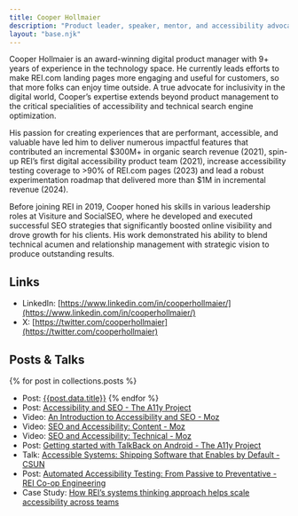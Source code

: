 ```yaml
---
title: Cooper Hollmaier
description: "Product leader, speaker, mentor, and accessibility advocate."
layout: "base.njk"
---
```

Cooper Hollmaier is an award-winning digital product manager with 9+ years of experience in the technology space. He currently leads efforts to make REI.com landing pages more engaging and useful for customers, so that more folks can enjoy time outside. A true advocate for inclusivity in the digital world, Cooper’s expertise extends beyond product management to the critical specialities of accessibility and technical search engine optimization. 



His passion for creating experiences that are performant, accessible, and valuable have led him to deliver numerous impactful features that contributed an incremental $300M+ in organic search revenue (2021), spin-up REI’s first digital accessibility product team (2021), increase accessibility testing coverage to >90% of REI.com pages (2023) and lead a robust experimentation roadmap that delivered more than $1M in incremental revenue (2024).



Before joining REI in 2019, Cooper honed his skills in various leadership roles at Visiture and SocialSEO, where he developed and executed successful SEO strategies that significantly boosted online visibility and drove growth for his clients. His work demonstrated his ability to blend technical acumen and relationship management with strategic vision to produce outstanding results.


## Links
- LinkedIn: [https://www.linkedin.com/in/cooperhollmaier/](https://www.linkedin.com/in/cooperhollmaier/) 
- X: [https://twitter.com/cooperhollmaier](https://twitter.com/cooperhollmaier)

## Posts & Talks
{% for post in collections.posts %}
- Post: [{{post.data.title}}]({{post.url}})
{% endfor %}
- Post: [Accessibility and SEO - The A11y Project](https://www.a11yproject.com/posts/accessibility-seo/)
- Video: [An Introduction to Accessibility and SEO - Moz](https://moz.com/blog/seo-and-accessibility-introduction)
- Video: [SEO and Accessibility: Content - Moz](https://moz.com/blog/seo-and-accessibility-content)
- Video: [SEO and Accessibility: Technical - Moz](https://moz.com/blog/technical-seo-and-accessibility)
- Post: [Getting started with TalkBack on Android - The A11y Project](https://www.a11yproject.com/posts/getting-started-talkback/)
- Talk: [Accessible Systems: Shipping Software that Enables by Default - CSUN](https://www.csun.edu/cod/conference/sessions/index.php/public/presentations/view/1403)
- Post: [Automated Accessibility Testing: From Passive to Preventative - REI Co-op Engineering](https://engineering.rei.com/frontend/automated-accessibility-testing.html)
- Case Study: [How REI’s systems thinking approach helps scale accessibility across teams](https://makeitfable.com/how-rei-scales-accessibility-across-multiple-product-teams/)
